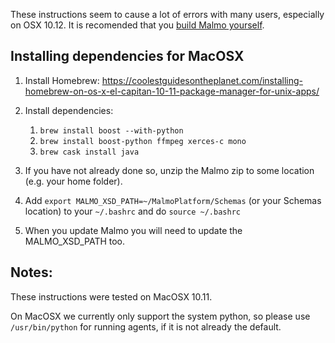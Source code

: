 These instructions seem to cause a lot of errors with many users, especially on OSX 10.12. It is recomended that you [build Malmo yourself](build_macosx.md). 

## Installing dependencies for MacOSX ##

1. Install Homebrew: https://coolestguidesontheplanet.com/installing-homebrew-on-os-x-el-capitan-10-11-package-manager-for-unix-apps/
    
2. Install dependencies:
    1. `brew install boost --with-python`
    2. `brew install boost-python ffmpeg xerces-c mono`
    3. `brew cask install java`

3. If you have not already done so, unzip the Malmo zip to some location (e.g. your home folder).
4. Add `export MALMO_XSD_PATH=~/MalmoPlatform/Schemas` (or your Schemas location) to your `~/.bashrc` and do `source ~/.bashrc`
5. When you update Malmo you will need to update the MALMO_XSD_PATH too.

## Notes: ##

These instructions were tested on MacOSX 10.11. 

On MacOSX we currently only support the system python, so please use `/usr/bin/python` for running agents, if it is not already the default. 

